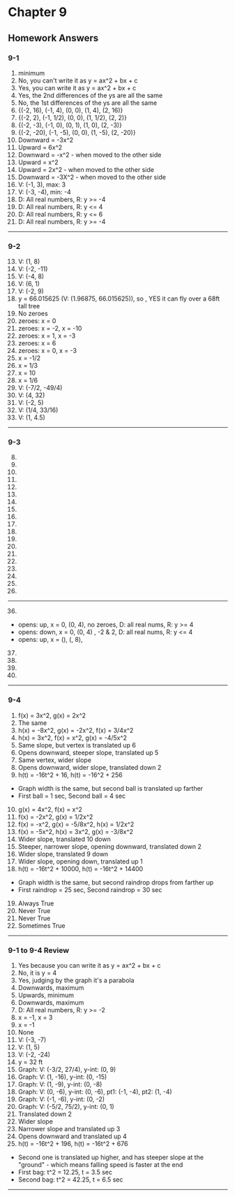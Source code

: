# Chapter 9

## Homework Answers

### 9-1

1. minimum
2. No, you can't write it as y = ax^2 + bx + c
3. Yes, you can write it as y = ax^2 + bx + c
4. Yes, the 2nd differences of the ys are all the same
5. No, the 1st differences of the ys are all the same
6. {(-2, 16), (-1, 4), (0, 0), (1, 4), (2, 16)}
7. {(-2, 2), (-1, 1/2), (0, 0), (1, 1/2), (2, 2)}
8. {(-2, -3), (-1, 0), (0, 1), (1, 0), (2, -3)}
9. {(-2, -20), (-1, -5), (0, 0), (1, -5), (2, -20)}
10. Downward = -3x^2
11. Upward = 6x^2
12. Downward = -x^2 - when moved to the other side
13. Upward = x^2
14. Upward = 2x^2 - when moved to the other side
15. Downward = -3X^2 - when moved to the other side
16. V: (-1, 3), max: 3
17. V: (-3, -4), min: -4
18. D: All real numbers, R: y >= -4
19. D: All real numbers, R: y <= 4
20. D: All real numbers, R: y <= 6
21. D: All real numbers, R: y >= -4

---

### 9-2

13. V: (1, 8)
14. V: (-2, -11)
15. V: (-4, 8)
16. V: (6, 1)
17. V: (-2, 9)
18. y = 66.015625 (V: (1.96875, 66.015625)), so , YES it can fly over a 68ft tall tree
19. No zeroes
20. zeroes: x = 0
21. zeroes: x = -2, x = -10
22. zeroes: x = 1, x = -3
23. zeroes: x = 6
24. zeroes: x = 0, x = -3
25. x = -1/2
26. x = 1/3
27. x = 10
28. x = 1/6
29. V: (-7/2, -49/4) 
30. V: (4, 32)
31. V: (-2, 5)
32. V: (1/4, 33/16)
33. V: (1, 4.5)

---

### 9-3

8.
9.
10.
11.
12.
13.
14.
15.
16.
17.
18.
19.
20.
21.
22.
23.
24.
25.
26.

---

36.
  - opens: up, x = 0, (0, 4), no zeroes, D: all real nums, R: y >= 4
  - opens: down, x = 0, (0, 4) , -2 & 2, D: all real nums, R: y <= 4
  - opens: up, x = (), (, 8), 
37.
38.
39.
40.

---

### 9-4

1. f(x) = 3x^2, g(x) = 2x^2
2. The same
3. h(x) = -8x^2, g(x) = -2x^2, f(x) = 3/4x^2
4. h(x) = 3x^2, f(x) = x^2, g(x) = -4/5x^2
5. Same slope, but vertex is translated up 6
6. Opens downward, steeper slope, translated up 5
7. Same vertex, wider slope
8. Opens downward, wider slope, translated down 2
9. h(t) = -16t^2 + 16, h(t) = -16^2 + 256 
  - Graph width is the same, but second ball is translated up farther
  - First ball = 1 sec, Second ball = 4 sec
10. g(x) = 4x^2, f(x) = x^2
11. f(x) = -2x^2, g(x) = 1/2x^2
12. f(x) = -x^2, g(x) = -5/8x^2, h(x) = 1/2x^2
13. f(x) = -5x^2, h(x) = 3x^2, g(x) = -3/8x^2
14. Wider slope, translated 10 down
15. Steeper, narrower slope, opening downward, translated down 2
16. Wider slope, translated 9 down
17. Wider slope, opening down, translated up 1
18. h(t) = -16t^2 + 10000, h(t) = -16t^2 + 14400
  - Graph width is the same, but second raindrop drops from farther up
  - First raindrop = 25 sec, Second raindrop = 30 sec
19. Always True
20. Never True
21. Never True
22. Sometimes True

---

### 9-1 to 9-4 Review

1. Yes because you can write it as y = ax^2 + bx + c
2. No, it is y = 4
3. Yes, judging by the graph it's a parabola
4. Downwards, maximum
5. Upwards, minimum
6. Downwards, maximum
7. D: All real numbers, R: y >= -2
8. x = -1, x = 3
9. x = -1
10. None
11. V: (-3, -7)
12. V: (1, 5)
13. V: (-2, -24)
14. y = 32 ft
15. Graph: V: (-3/2, 27/4), y-int: (0, 9)
16. Graph: V: (1, -16), y-int: (0, -15)
17. Graph: V: (1, -9), y-int: (0, -8)
18. Graph: V: (0, -6), y-int: (0, -6), pt1: (-1, -4), pt2: (1, -4)
19. Graph: V: (-1, -6), y-int: (0, -2)
20. Graph: V: (-5/2, 75/2), y-int: (0, 1)
21. Translated down 2
22. Wider slope
23. Narrower slope and translated up 3
24. Opens downward and translated up 4
25. h(t) = -16t^2 + 196, h(t) = -16t^2 + 676
  - Second one is translated up higher, and has steeper slope at the "ground" - which means falling speed is faster at the end
  - First bag: t^2 = 12.25, t = 3.5 sec
  - Second bag: t^2 = 42.25, t = 6.5 sec

---
